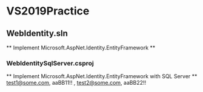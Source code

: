 # VS2019Practice

## WebIdentity.sln
** Implement Microsoft.AspNet.Identity.EntityFramework **

### WebIdentitySqlServer.csproj
** Implement Microsoft.AspNet.Identity.EntityFramework with SQL Server **
test1@some.com, aaBB11!! , test2@some.com, aaBB22!!